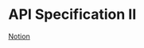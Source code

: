 # API Specification II

[Notion](https://jnaimxiii.notion.site/11-API-Specification-II-71eece6a99ca4ebbae6f0e4c2d47604b?pvs=4)
